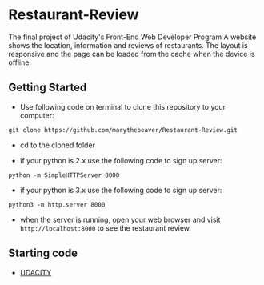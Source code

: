 # Restaurant-Review
The final project of Udacity's Front-End Web Developer Program
A website shows the location, information and reviews of restaurants. The layout is responsive and the page can be loaded from the cache when the device is offline.

## Getting Started

- Use following code on terminal to clone this repository to your computer:
```
git clone https://github.com/marythebeaver/Restaurant-Review.git
```
- cd to the cloned folder

- if your python is 2.x use the following code to sign up server:
```
python -m SimpleHTTPServer 8000
```
- if your python is 3.x use the following code to sign up server:
```
python3 -m http.server 8000
```
- when the server is running, open your web browser and visit ```http://localhost:8000``` to see the restaurant review.


## Starting code
- [UDACITY](https://github.com/udacity/mws-restaurant-stage-1) 

